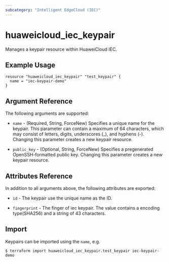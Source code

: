 ```yaml
---
subcategory: "Intelligent EdgeCloud (IEC)"
---
```


# huaweicloud\_iec\_keypair

Manages a keypair resource within HuaweiCloud IEC.

## Example Usage

```hcl
resource "huaweicloud_iec_keypair" "test_keypair" {
  name = "iec-keypair-demo"
}
```

## Argument Reference

The following arguments are supported:

* `name` - (Required, String, ForceNew) Specifies a unique name for the keypair. 
    This parameter can contain a maximum of 64 characters, which may consist of
    letters, digits, underscores (_), and hyphens (-).
    Changing this parameter creates a new keypair resource.

* `public_key` - (Optional, String, ForceNew) Specifies a pregenerated OpenSSH-formatted 
    public key. Changing this parameter creates a new keypair resource.

## Attributes Reference

In addition to all arguments above, the following attributes are exported:

* `id` - The keypair use the unique name as the ID.

* `fingerprint` - The finger of iec keypair. The value contains a encoding 
    type(SHA256) and a string of 43 characters.

## Import

Keypairs can be imported using the `name`, e.g.

```
$ terraform import huaweicloud_iec_keypair.test_keypair iec-keypair-demo
```
